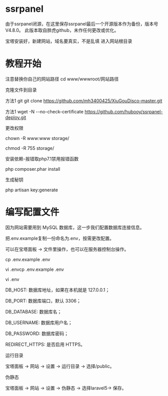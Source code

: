 # ssrpanel
由于ssrpanel闭源，在这里保存ssrpanel最后一个开源版本作为备份，版本号V4.8.0。
此版本取自胖虎github，未作任何更改或优化。

宝塔安装好，新建网站，域名要真实，不是乱填
进入网站根目录

# 教程开始
注意替换你自己的网站路径
cd www/wwwroot/网站路径

克隆文件到目录

方法1
git git clone https://github.com/mh3400425/XiuGouDisco-master.git

方法1
wget -N --no-check-certificate https://github.com/hubooy/ssrpanel-deploy.git

更改权限

chown -R www:www storage/

chmod -R 755 storage/

安装依赖-报错取php7.1禁用报错函数

php composer.phar install

生成秘钥

php artisan key:generate

# 编写配置文件

因为网站需要用到 MySQL 数据库，这一步我们配置数据库连接信息。

把.env.example复制一份命名为.env，按需更改配置。

可以在宝塔面板 -> 文件里操作，也可以在服务器控制台操作。

cp .env.example .env

vi .envcp .env.example .env

vi .env
 
 
DB_HOST: 数据库地址，如果在本机就是 127.0.0.1；

DB_PORT: 数据库端口，默认 3306；

DB_DATABASE: 数据库名；

DB_USERNAME: 数据库用户名；

DB_PASSWORD: 数据库密码；

REDIRECT_HTTPS: 是否启用 HTTPS。

运行目录

宝塔面板 -> 网站 -> 设置 -> 运行目录 -> 选择/public。

伪静态

宝塔面板 -> 网站 -> 设置 -> 伪静态 -> 选择laravel5-> 保存。
